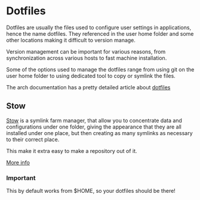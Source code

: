 # Dotfiles
Dotfiles are usually the files used to configure user settings in applications, hence the name dotfiles. They referenced in the user home folder and some other locations making it difficult to version manage.

Version management can be important for various reasons, from synchronization across various hosts to fast machine installation. 

Some of the options used to manage the dotfiles range from using git on the user home folder to using dedicated tool to copy or symlink the files.

The arch documentation has a pretty detailed article about [dotfiles](https://wiki.archlinux.org/index.php/Dotfiles)

## Stow
[Stow](https://www.gnu.org/software/stow/) is a symlink farm manager, that allow you to concentrate data and configurations under one folder, giving the appearance that they are all installed under one place, but then creating as many symlinks as necessary to their correct place.

This make it extra easy to make a repository out of it.

[More info](http://brandon.invergo.net/news/2012-05-26-using-gnu-stow-to-manage-your-dotfiles.html)

### Important
This by default works from $HOME, so your dotfiles should be there!
